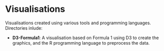 # Visualisations
Visualisations created using various tools and programming languages. Directories inlude:
- **D3-Formula1**: A visualisation based on Formula 1 using D3 to create the graphics, and the R programming language to preprocess the data.
